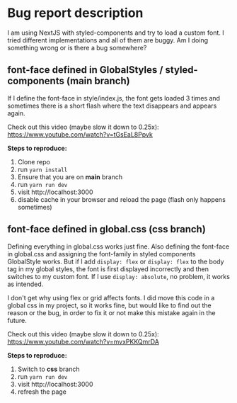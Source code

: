 # Bug report description

I am using NextJS with styled-components and try to load a custom font. I tried different implementations and all of 
them are buggy. Am I doing something wrong or is there a bug somewhere?

## font-face defined in GlobalStyles / styled-components  (main branch)

If I define the font-face in style/index.js, the font gets loaded 3 times and sometimes there is a short flash where 
the text disappears and appears again.

Check out this video (maybe slow it down to 0.25x): https://www.youtube.com/watch?v=tGsEaL8Ppvk

**Steps to reproduce:**

1. Clone repo
2. run `yarn install`
3. Ensure that you are on **main** branch
4. run `yarn run dev`
5. visit http://localhost:3000
6. disable cache in your browser and reload the page (flash only happens sometimes)


## font-face defined in global.css (css branch)

Defining everything in global.css works just fine. Also defining the font-face in global.css and assigning the 
font-family in styled components GlobalStyle works. But if I add `display: flex` or `display: flex` to the body tag in 
my global styles, the font is first displayed incorrectly and then switches to my custom font. If I use 
`display: absolute`, no problem, it works as intended.

I don't get why using flex or grid affects fonts. I did move this code in a global css in my project, so it works fine, 
but would like to find out the reason or the bug, in order to fix it or not make this mistake again in the future.

Check out this video (maybe slow it down to 0.25x): https://www.youtube.com/watch?v=mvxPKKQmrDA

**Steps to reproduce:**

1. Switch to **css** branch
2. run `yarn run dev`
3. visit http://localhost:3000
4. refresh the page
